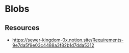 # Blobs

## Resources

- https://sewer-kingdom-0x.notion.site/Requirements-9e7da5f9e03c4488a3f82b1d7dda5312